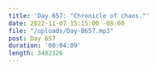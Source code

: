 ```yaml
---
title: 'Day 657: "Chronicle of chaos."'
date: 2022-11-07 15:15:00 -08:00
file: "/uploads/Day-B657.mp3"
post: Day 657
duration: '00:04:09'
length: 3482126
---
```



